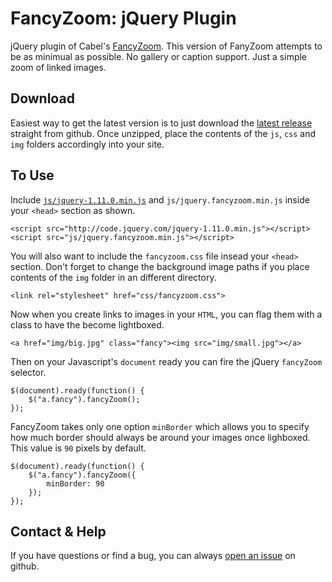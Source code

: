 FancyZoom: jQuery Plugin
========================

jQuery plugin of Cabel's
[FancyZoom](http://www.cabel.name/2008/02/fancyzoom-10.html). This
version of FanyZoom attempts to be as minimual as possible. No gallery
or caption support. Just a simple zoom of linked images.

Download
--------

Easiest way to get the latest version is to just download the [latest release](https://github.com/keegnotrub/jquery.fancyzoom/releases) straight from github. Once unzipped, place the contents of the `js`, `css` and `img` folders accordingly into your site.

To Use
------

Include [`js/jquery-1.11.0.min.js`](http://code.jquery.com/jquery-1.11.0.min.js) and `js/jquery.fancyzoom.min.js`
inside your `<head>` section as shown.

    <script src="http://code.jquery.com/jquery-1.11.0.min.js"></script>
    <script src="js/jquery.fancyzoom.min.js"></script>
    
You will also want to include the `fancyzoom.css` file insead your `<head>`
section. Don't forget to change the background image paths if you place
contents of the `img` folder in an different directory.

    <link rel="stylesheet" href="css/fancyzoom.css">
    
Now when you create links to images in your `HTML`, you can flag them
with a class to have the become lightboxed.

    <a href="img/big.jpg" class="fancy"><img src="img/small.jpg"></a>

Then on your Javascript's `document` ready you can fire the jQuery
`fancyZoom` selector.

    $(document).ready(function() {
        $("a.fancy").fancyZoom();
    });

FancyZoom takes only one option `minBorder` which allows you to
specify how much border should always be around your images once
lighboxed. This value is `90` pixels by default.

    $(document).ready(function() {
        $("a.fancy").fancyZoom({
            minBorder: 90
        });
    });

Contact & Help
--------------

If you have questions or find a bug, you can always
[open an issue](https://github.com/keegnotrub/jquery.fancyzoom/issues) on github.
